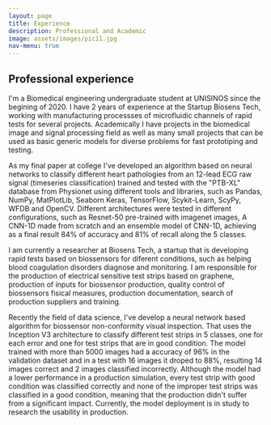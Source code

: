 ```yaml
---
layout: page
title: Experience
description: Professional and Academic
image: assets/images/pic11.jpg
nav-menu: true
---
```


## Professional experience
I'm a Biomedical engineering undergraduate student at UNISINOS since the begining of 2020. I have 2 years of experience at the Startup Biosens Tech, working with manufacturing processses of microfluidic channels of rapid tests for several projects. Academically I have projects in the biomedical image and signal processing field as well as many small projects that can be used as basic generic models for diverse problems for fast prototiping and testing.

As my final paper at college I've developed an algorithm based on neural networks to classify different heart pathologies from an 12-lead ECG raw signal (timeseries classification) trained and tested with the "PTB-XL" database from Physionet using different tools and libraries, such as Pandas, NumPy, MatPlotLib, Seaborn Keras, TensorFlow, Scykit-Learn, ScyPy, WFDB and OpenCV. Different architectures were tested in different configurations, such as Resnet-50 pre-trained with imagenet images, A CNN-1D made from scratch and an ensemble model of CNN-1D, achieving as a final result 84% of accuracy and 81% of recall along the 5 classes.

I am currently a researcher at Biosens Tech, a startup that is developing rapid tests based on biossensors for diferent conditions, such as helping blood coagulation disorders diagnose and monitoring. I am responsible for the production of electrical sensitive test strips based on graphene, production of inputs for biossensor production, quality control of biossensors fisical measures, production documentation, search of production suppliers and training.

Recently the field of data science, I've develop a neural network based algorithm for biossensor non-conformity visual inspection. That uses the Inception V3 architecture to classify different test strips in 5 classes, one for each error and one for test strips that are in good condition. The model trained with more than 5000 images had a accuracy of 96% in the validation dataset and in a test with 16 images it droped to 88%, resulting 14 images correct and 2 images classified incorrectly. Although the model had a lower performance in a production simulation, every test strip with good condition was classified correctly and none of the improper test strips was classified in a good condition, meaning that the production didn't suffer from a significant impact. Currently, the model deployment is in study to research the usability in production.